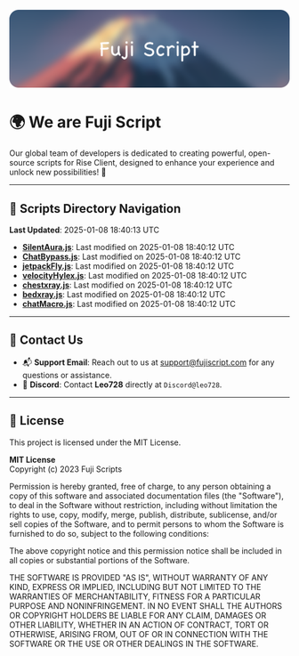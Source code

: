 ![Banner](.github/b.webp)

# 🌍 **We are Fuji Script**

Our global team of developers is dedicated to creating powerful, open-source scripts for Rise Client, designed to enhance your experience and unlock new possibilities! 🌟

---
<!-- SCRIPTS_NAVIGATION_START -->
## 📂 **Scripts Directory Navigation**

**Last Updated**: 2025-01-08 18:40:13 UTC

- **[SilentAura.js](scripts/SilentAura.js)**: Last modified on 2025-01-08 18:40:12 UTC
- **[ChatBypass.js](scripts/ChatBypass.js)**: Last modified on 2025-01-08 18:40:12 UTC
- **[jetpackFly.js](scripts/jetpackFly.js)**: Last modified on 2025-01-08 18:40:12 UTC
- **[velocityHylex.js](scripts/velocityHylex.js)**: Last modified on 2025-01-08 18:40:12 UTC
- **[chestxray.js](scripts/chestxray.js)**: Last modified on 2025-01-08 18:40:12 UTC
- **[bedxray.js](scripts/bedxray.js)**: Last modified on 2025-01-08 18:40:12 UTC
- **[chatMacro.js](scripts/chatMacro.js)**: Last modified on 2025-01-08 18:40:12 UTC

<!-- SCRIPTS_NAVIGATION_END -->

---

## 💬 **Contact Us**  
- 📬 **Support Email**: Reach out to us at [support@fujiscript.com](mailto:support@fujiscript.com) for any questions or assistance.  
- 💬 **Discord**: Contact **Leo728** directly at `Discord@leo728`.

---

## 📜 **License**

This project is licensed under the MIT License.  

**MIT License**  
Copyright (c) 2023 Fuji Scripts  

Permission is hereby granted, free of charge, to any person obtaining a copy of this software and associated documentation files (the "Software"), to deal in the Software without restriction, including without limitation the rights to use, copy, modify, merge, publish, distribute, sublicense, and/or sell copies of the Software, and to permit persons to whom the Software is furnished to do so, subject to the following conditions:  

The above copyright notice and this permission notice shall be included in all copies or substantial portions of the Software.  

THE SOFTWARE IS PROVIDED "AS IS", WITHOUT WARRANTY OF ANY KIND, EXPRESS OR IMPLIED, INCLUDING BUT NOT LIMITED TO THE WARRANTIES OF MERCHANTABILITY, FITNESS FOR A PARTICULAR PURPOSE AND NONINFRINGEMENT. IN NO EVENT SHALL THE AUTHORS OR COPYRIGHT HOLDERS BE LIABLE FOR ANY CLAIM, DAMAGES OR OTHER LIABILITY, WHETHER IN AN ACTION OF CONTRACT, TORT OR OTHERWISE, ARISING FROM, OUT OF OR IN CONNECTION WITH THE SOFTWARE OR THE USE OR OTHER DEALINGS IN THE SOFTWARE.  
